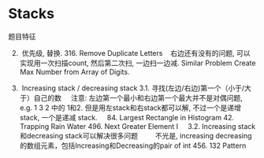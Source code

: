 # Stacks
题目特征

2.  优先级, 替换.
    316. Remove Duplicate Letters
    右边还有没有的问题, 可以实现用一次扫描count, 然后第二次扫, 一边扫一边减.
    Similar Problem
        Create Max Number from Array of Digits.

3.  Increasing stack / decreasing stack
    3.1.  寻找(左边/右边)第一个（小于/大于）自己的数
          注意: 左边第一个最小和右边第一个最大并不是对偶问题, e.g. 1 3 2 中的 1和2. 但是用左stack和右stack都可以解, 不过一个是递增stack, 一个是递减  stack.
          84. Largest Rectangle in Histogram
          42. Trapping Rain Water
          496. Next Greater Element I
    
    3.2.  Increasing stack和decreasing stack可以解决很多问题
          不光是, increasing decreasing的数组元素，包括Increasing和Decreasing的pair of int
          456. 132 Pattern
